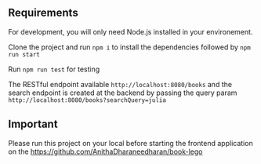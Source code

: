 ## Requirements

For development, you will only need Node.js installed in your environement.

Clone the project and run  `npm i` to install the dependencies followed by `npm run start`

Run `npm run test` for testing

The RESTful endpoint available `http://localhost:8080/books` and the search endpoint is created at the backend by passing the query param `http://localhost:8080/books?searchQuery=julia`

## Important

Please run this project on your local before starting the frontend application on the https://github.com/AnithaDharaneedharan/book-lego

